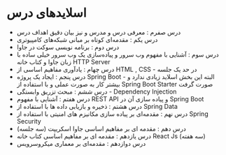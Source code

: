 # اسلایدهای درس
- درس صفرم : معرفی درس و مدرس و نیز بیان دقیق اهداف درس
- درس یکم : مقدمه‌ای کوتاه بر مبانی شبکه‌های کامپیوتری
- درس دوم : برنامه نویسی سوکت در جاوا
- درس سوم : آشنایی با مفهوم وب سرور و پیاده‌سازی یک وب سرور خیلی ساده با زبان جاوا و کتاب خانه HTTP Server
- درس چهام : یادآوری مفاهیم اساسی از HTML , CSS - در حد یک جلسه
- درس پنجم : ایجاد یک پروژه Spring Boot - البته این بخش اسلاید زیادی ندارد و بیشتر کار به صورت عملی و با استفاده از Spring Boot Starter صورت گرفت
- درس ششم : مبحث تزریق وابستگی - Dependency Injection
- درس هفتم : آشنایی با مفهوم REST API و پیاده سازی آن در Spring Boot
- درس هشتم : ذخیره و بازیابی داده ها با استفاده از Spring Data
- درس نهم : مقدمه‌ای بر پیاده سازی مکانیزم های امنیتی با استفاده از Spring Security
- درس دهم : مقدمه ای بر مفاهیم اساسی جاوا اسکریپت (سه جلسه)
- درس یازدهم : مقدمه ای بر مفاهیم اساسی کتاب خانه React Js (سه هفته)
- درس دوازدهم : مقدمه‌ای بر معماری میکروسرویس
